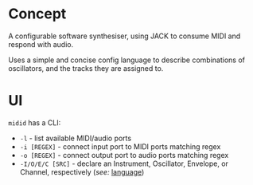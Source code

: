 # Concept
A configurable software synthesiser, using JACK to consume MIDI and respond with audio.

Uses a simple and concise config language to describe combinations of oscillators, and 
the tracks they are assigned to.

# UI
`midid` has a CLI:
* `-l` - list available MIDI/audio ports
* `-i [REGEX]` - connect input port to MIDI ports matching regex
* `-o [REGEX]` - connect output port to audio ports matching regex
* `-I/O/E/C [SRC]` - declare an Instrument, Oscillator, Envelope, or Channel, respectively
 (*see:* [language](Language))

